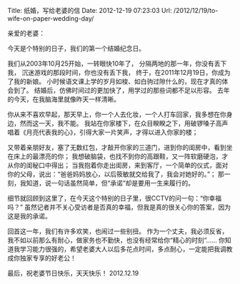 
Title: 纸婚，写给老婆的信
Date: 2012-12-19 07:23:03
Url: /2012/12/19/to-wife-on-paper-wedding-day/

亲爱的老婆：

今天是个特别的日子，我们的第一个结婚纪念日。

我们从2003年10月25开始，一转眼快10年了，
分隔两地的那一年，你没有丢下我，
沉迷游戏的那段时间，你也没有丢下我，
终于，在2011年12月19日，你成为了我的新娘。
小时候语文课上学的岁月如梭、如白驹过隙什么的，现在才真的体会到了。
结婚后，仿佛时间过的更加快了，用学过的那些词都不足以形容。
去年的今天，在我脑海里就像昨天一样清晰。

你从来不喜欢早起，那天早上，你一个人去化妆，一个人打车回家，我多想在你身边，然而这一天，我不能。
我站在你家楼下，在众目睽睽之下，用破锣嗓子高声唱着《月亮代表我的心》，引得大家一片笑声，才得以进入你家的楼；

又带着亲朋好友，塞了无数红包，才敲开你家的三道门，进到你的闺房中，看到坐在床上的最漂亮的你；
我想破脑袋，也找不到你的高跟鞋，又一阵软磨硬泡，才从你的闺秘口中得出；
当我抱着你走出闺房，来到客厅，一个简单的仪式，面对你的父母，说出：“爸爸妈妈放心，以后筱敏就交给我了，我会对她好的。”；
那一刻，我知道，说一句话虽然简单，但“承诺”却是要用一生来履行的。

细节就回顾到这里了，在今天这个特别的日子里，很CCTV的问一句：“你幸福吗？”
虽然记者并不关心受访者是否真的幸福，但我是真的很关心你的答案，因为这是我的承诺。

回首这一年，我们有许多欢笑，也闹过一些别扭。
作为一个丈夫，我必须反省，我不如以前那么有耐心，做家务也不勤快，也没有经常给你“精心的时刻”…...
你知道我学习能力很强的，希望老婆大人以后多花点时间，多点耐心，一定能把我调教成你独家专享的好老公！

最后，祝老婆节日快乐，天天快乐！
2012.12.19